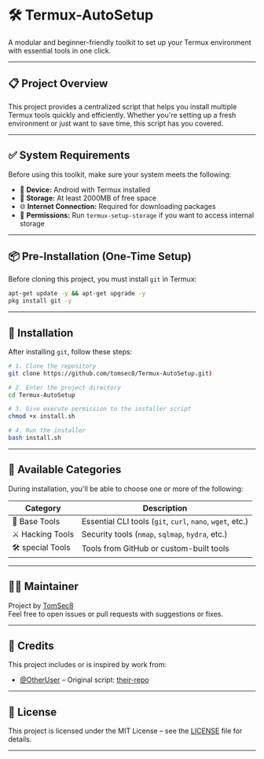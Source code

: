 # 🛠️ Termux-AutoSetup

A modular and beginner-friendly toolkit to set up your Termux environment with essential tools in one click.

---

## 📋 Project Overview

This project provides a centralized script that helps you install multiple Termux tools quickly and efficiently. Whether you're setting up a fresh environment or just want to save time, this script has you covered.

---

## ✅ System Requirements

Before using this toolkit, make sure your system meets the following:

- 📱 **Device:** Android with Termux installed  
- 🧱 **Storage:** At least 2000MB of free space  
- 🌐 **Internet Connection:** Required for downloading packages  
- 🧰 **Permissions:** Run `termux-setup-storage` if you want to access internal storage

---

## 📦 Pre-Installation (One-Time Setup)

Before cloning this project, you must install `git` in Termux:

```bash
apt-get update -y && apt-get upgrade -y
pkg install git -y
```

---

## 🚀 Installation

After installing `git`, follow these steps:

```bash
# 1. Clone the repository
git clone https://github.com/tomsec8/Termux-AutoSetup.git)

# 2. Enter the project directory
cd Termux-AutoSetup

# 3. Give execute permission to the installer script
chmod +x install.sh

# 4. Run the installer
bash install.sh

```

---

## 🧠 Available Categories

During installation, you'll be able to choose one or more of the following:

| Category         | Description                                             |
|------------------|---------------------------------------------------------|
| 🧰 Base Tools     | Essential CLI tools (`git`, `curl`, `nano`, `wget`, etc.) |
| ⚔️ Hacking Tools  | Security tools (`nmap`, `sqlmap`, `hydra`, etc.)         |
| 🛠️ special Tools   | Tools from GitHub or custom-built tools                 |

---

## 👨‍💻 Maintainer

Project by [TomSec8](https://github.com/TomSec8)  
Feel free to open issues or pull requests with suggestions or fixes.

---

## 🙏 Credits

This project includes or is inspired by work from:

- [@OtherUser](https://github.com/OtherUser) – Original script: [their-repo](https://github.com/OtherUser/their-repo)

---

## 📜 License

This project is licensed under the MIT License – see the [LICENSE](LICENSE) file for details.

---

